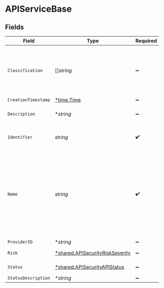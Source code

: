 # APIServiceBase


## Fields

| Field                                                                                                                                                             | Type                                                                                                                                                              | Required                                                                                                                                                          | Description                                                                                                                                                       |
| ----------------------------------------------------------------------------------------------------------------------------------------------------------------- | ----------------------------------------------------------------------------------------------------------------------------------------------------------------- | ----------------------------------------------------------------------------------------------------------------------------------------------------------------- | ----------------------------------------------------------------------------------------------------------------------------------------------------------------- |
| `Classification`                                                                                                                                                  | []*string*                                                                                                                                                        | :heavy_minus_sign:                                                                                                                                                | API classification label as determined by Crankshaft, e.g. ['meetings', 'messaging']                                                                              |
| `CreationTimestamp`                                                                                                                                               | [*time.Time](https://pkg.go.dev/time#Time)                                                                                                                        | :heavy_minus_sign:                                                                                                                                                | N/A                                                                                                                                                               |
| `Description`                                                                                                                                                     | **string*                                                                                                                                                         | :heavy_minus_sign:                                                                                                                                                | Textual description of the Service                                                                                                                                |
| `Identifier`                                                                                                                                                      | *string*                                                                                                                                                          | :heavy_check_mark:                                                                                                                                                | Unique id of the subject API as assigned by Crankshaft                                                                                                            |
| `Name`                                                                                                                                                            | *string*                                                                                                                                                          | :heavy_check_mark:                                                                                                                                                | API name, usually an FQDN as determined by crankshaft, it can be logical or can correspond to one of the endpoints where the API is reachable, i.e. api.webex.com |
| `ProviderID`                                                                                                                                                      | **string*                                                                                                                                                         | :heavy_minus_sign:                                                                                                                                                | API provider id                                                                                                                                                   |
| `Risk`                                                                                                                                                            | [*shared.APISecurityRiskSeverity](../../../pkg/models/shared/apisecurityriskseverity.md)                                                                          | :heavy_minus_sign:                                                                                                                                                | An `enum`eration.                                                                                                                                                 |
| `Status`                                                                                                                                                          | [*shared.APISecurityAPIStatus](../../../pkg/models/shared/apisecurityapistatus.md)                                                                                | :heavy_minus_sign:                                                                                                                                                | Api status enumeration.                                                                                                                                           |
| `StatusDescription`                                                                                                                                               | **string*                                                                                                                                                         | :heavy_minus_sign:                                                                                                                                                | N/A                                                                                                                                                               |